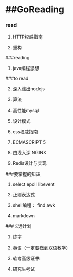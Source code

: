 

##GoReading
=========

### read


1. HTTP权威指南

2. 重构 



###reading

1. java编程思想



###to read


2. 深入浅出nodejs

3. 算法

4. 高性能mysql

5. 设计模式

6. css权威指南

7. ECMASCRIPT 5

8. 由浅入深 NGINX

9. Redis设计与实现 


###要掌握的知识

1. select epoll libevent

1. 正则表达式
    
2. shell编程： find  awk
    
3. markdown



###长远计划


1. 练字

2. 英语（一定要做到双语教学）

3. 软考高级证书

4. 研究生考试
  
  
  






